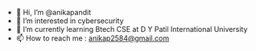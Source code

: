 - 👋 Hi, I’m @anikapandit
- 👀 I’m interested in cybersecurity
- 🌱 I’m currently learning Btech CSE at D Y Patil International University
- 📫 How to reach me : anikap2584@gmail.com

<!---
anikapandit/anikapandit is a ✨ special ✨ repository because its `README.md` (this file) appears on your GitHub profile.
You can click the Preview link to take a look at your changes.
--->
